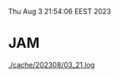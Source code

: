 Thu Aug  3 21:54:06 EEST 2023
# JAM
<a href='./cache/202308/03_21.log'>./cache/202308/03_21.log</a>

